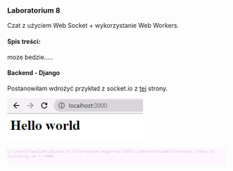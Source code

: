 ### Laboratorium 8

Czat z użyciem Web Socket + wykorzystanie Web Workers.

#### Spis treści:
moze bedzie.....

#### Backend -  Django
Postanowiłam wdrożyć przykład z socket.io z [tej](https://socket.io/get-started/chat/) strony.

![1](https://github.com/kamilanagorska/aplikacje-internetowe-nagorska-185ic/blob/main/Laboratorium8/screenshots/1.png?raw=true)

![2](https://github.com/kamilanagorska/aplikacje-internetowe-nagorska-185ic/blob/main/Laboratorium8/screenshots/2.png?raw=true)